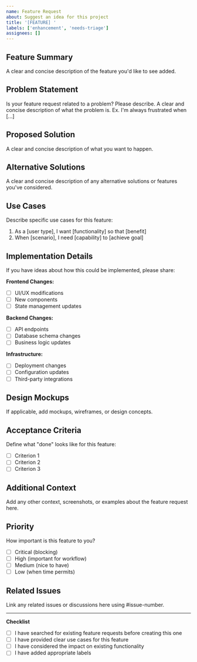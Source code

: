 ```yaml
---
name: Feature Request
about: Suggest an idea for this project
title: '[FEATURE] '
labels: ['enhancement', 'needs-triage']
assignees: []
---
```


## Feature Summary
A clear and concise description of the feature you'd like to see added.

## Problem Statement
Is your feature request related to a problem? Please describe.
A clear and concise description of what the problem is. Ex. I'm always frustrated when [...]

## Proposed Solution
A clear and concise description of what you want to happen.

## Alternative Solutions
A clear and concise description of any alternative solutions or features you've considered.

## Use Cases
Describe specific use cases for this feature:
1. As a [user type], I want [functionality] so that [benefit]
2. When [scenario], I need [capability] to [achieve goal]

## Implementation Details
If you have ideas about how this could be implemented, please share:

**Frontend Changes:**
- [ ] UI/UX modifications
- [ ] New components
- [ ] State management updates

**Backend Changes:**
- [ ] API endpoints
- [ ] Database schema changes
- [ ] Business logic updates

**Infrastructure:**
- [ ] Deployment changes
- [ ] Configuration updates
- [ ] Third-party integrations

## Design Mockups
If applicable, add mockups, wireframes, or design concepts.

## Acceptance Criteria
Define what "done" looks like for this feature:
- [ ] Criterion 1
- [ ] Criterion 2
- [ ] Criterion 3

## Additional Context
Add any other context, screenshots, or examples about the feature request here.

## Priority
How important is this feature to you?
- [ ] Critical (blocking)
- [ ] High (important for workflow)
- [ ] Medium (nice to have)
- [ ] Low (when time permits)

## Related Issues
Link any related issues or discussions here using #issue-number.

---

**Checklist**
- [ ] I have searched for existing feature requests before creating this one
- [ ] I have provided clear use cases for this feature
- [ ] I have considered the impact on existing functionality
- [ ] I have added appropriate labels
